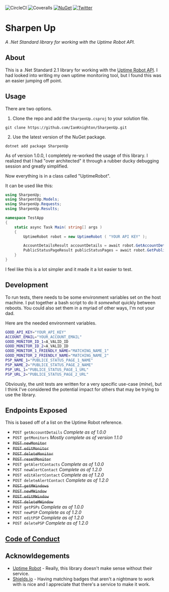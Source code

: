 ![CircleCI](https://img.shields.io/circleci/build/github/IanKnighton/SharpenUp?label=Circle%20CI&style=for-the-badge&logo=CircleCI)
![Coveralls](https://img.shields.io/coveralls/github/IanKnighton/SharpenUp?style=for-the-badge)
[![NuGet](https://img.shields.io/nuget/v/SharpenUp?color=pink&logo=nuget&style=for-the-badge)](https://www.nuget.org/packages/SharpenUp/)
[![Twitter](https://img.shields.io/twitter/follow/ProbablyNotIan?style=for-the-badge)](https://twitter.com/ProbablyNotIan)

# Sharpen Up

*A .Net Standard library for working with the Uptime Robot API.*

## About

This is a .Net Standard 2.1 library for working with the [Uptime Robot API](https://uptimerobot.com/api). I had looked into writing my own uptime monitoring tool, but I found this was an easier jumping off point. 

## Usage

There are two options.

1) Clone the repo and add the `SharpenUp.csproj` to your solution file. 
```
git clone https://github.com/IanKnighton/SharpenUp.git
```
2) Use the latest version of the NuGet package.
```
dotnet add package SharpenUp
```

As of version 1.0.0, I completely re-worked the usage of this library. I realized that I had "over architected" it through a rubber ducky debugging session and greatly simplified. 

Now everything is in a class called "UptimeRobot".

It can be used like this:

```csharp
using SharpenUp;
using SharpentUp.Models;
using SharpenUp.Requests;
using SharpenUp.Results;

namespace TestApp
{
    static async Task Main( string[] args )
    {
        UptimeRobot robot = new UptimeRobot ( "YOUR API KEY" );

        AccountDetailsResult accountDetails = await robot.GetAccountDetailsAsync();
        PublicStatusPageResult publicStatusPages = await robot.GetPublicStatusPagesAsync();
    }
}
```

I feel like this is a lot simpler and it made it a lot easier to test. 

## Development

To run tests, there needs to be some environment variables set on the host machine. I put together a bash script to do it *somewhat* quickly between reboots. You could also set them in a myriad of other ways, I'm not your dad.

Here are the needed environment variables. 

```bash
GOOD_API_KEY="YOUR_API_KEY"
ACCOUNT_EMAIL="YOUR_ACCOUNT_EMAIL"
GOOD_MONITOR_ID_1=A_VALID_ID
GOOD_MONITOR_ID_2=A_VALID_ID
GOOD_MONITOR_1_FRIENDLY_NAME="MATCHING_NAME_1"
GOOD_MONITOR_2_FRIENDLY_NAME="MATCHING_NAME_2"
PSP_NAME_1="PUBLICE_STATUS_PAGE_1_NAME"
PSP_NAME_2="PUBLICE_STATUS_PAGE_2_NAME"
PSP_URL_1="PUBLICE_STATUS_PAGE_1_URL"
PSP_URL_2="PUBLICE_STATUS_PAGE_2_URL"
```

Obviously, the unit tests are written for a very specific use-case (*mine*), but I think I've considered the potential impact for others that may be trying to use the library. 

## Endpoints Exposed

This is based off of a list on the Uptime Robot reference.

- `POST getAccountDetails` *Complete as of 1.0.0*
- `POST getMonitors` *Mostly complete as of version 1.1.0*
- ~~`POST newMonitor`~~
- ~~`POST editMonitor`~~
- ~~`POST deleteMonitor`~~
- ~~`POST resetMonitor`~~
- `POST getAlertContacts` *Complete as of 1.0.0*
- `POST newAlertContact` *Complete as of 1.2.0*
- `POST editAlertContact` *Complete as of 1.2.0*
- `POST deleteAlertContact` *Complete as of 1.2.0*
- ~~`POST getMWindows`~~
- ~~`POST newMWindow`~~
- ~~`POST editMWindow`~~
- ~~`POST deleteMWindow`~~
- `POST getPSPs` *Complete as of 1.0.0*
- `POST newPSP` *Complete as of 1.2.0*
- `POST editPSP` *Complete as of 1.2.0*
- `POST deletePSP` *Complete as of 1.2.0*

## [Code of Conduct](CODE_OF_CONDUCT.md)

## Acknowldegements 

- [Uptime Robot](https://uptimerobot.com/) - Really, this library doesn't make sense without their service. 
- [Shields.io](https://shields.io/) - Having matching badges that aren't a nightmare to work with is nice and I appreciate that there's a service to make it work. 
